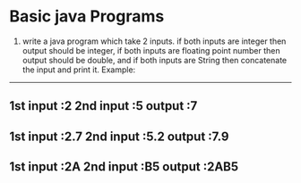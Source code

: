 # Basic java Programs
1. write a java program which take 2 inputs.
if both inputs are integer then output should be integer,
if both inputs are floating point number then output should be double,
and if both inputs are String then concatenate the input and print it.
Example:
-------------------
1st input   :2
2nd input   :5
output      :7
-------------------
1st input   :2.7
2nd input   :5.2
output      :7.9
-------------------
1st input   :2A
2nd input   :B5
output      :2AB5
-------------------
